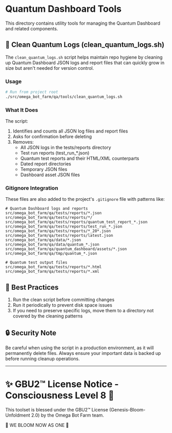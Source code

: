 # Quantum Dashboard Tools

This directory contains utility tools for managing the Quantum Dashboard and related components.

## 🧹 Clean Quantum Logs (clean_quantum_logs.sh)

The `clean_quantum_logs.sh` script helps maintain repo hygiene by cleaning up Quantum Dashboard JSON logs and report files that can quickly grow in size but aren't needed for version control.

### Usage

```bash
# Run from project root
./src/omega_bot_farm/qa/tools/clean_quantum_logs.sh
```

### What It Does

The script:

1. Identifies and counts all JSON log files and report files
2. Asks for confirmation before deleting
3. Removes:
   - All JSON logs in the tests/reports directory
   - Test run reports (test_run_*.json)
   - Quantum test reports and their HTML/XML counterparts
   - Dated report directories
   - Temporary JSON files
   - Dashboard asset JSON files

### Gitignore Integration

These files are also added to the project's `.gitignore` file with patterns like:

```
# Quantum Dashboard logs and reports
src/omega_bot_farm/qa/tests/reports/*.json
src/omega_bot_farm/qa/tests/reports/*/
src/omega_bot_farm/qa/tests/reports/quantum_test_report_*.json
src/omega_bot_farm/qa/tests/reports/test_run_*.json
src/omega_bot_farm/qa/tests/reports/*_20*.json
src/omega_bot_farm/qa/tests/reports/latest.json
src/omega_bot_farm/qa/data/*.json
src/omega_bot_farm/qa/data/quantum_*.json
src/omega_bot_farm/qa/quantum_dashboard/assets/*.json
src/omega_bot_farm/qa/tmp/quantum_*.json

# Quantum test output files
src/omega_bot_farm/qa/tests/reports/*.html
src/omega_bot_farm/qa/tests/reports/*.xml
```

## 🔄 Best Practices

1. Run the clean script before committing changes
2. Run it periodically to prevent disk space issues
3. If you need to preserve specific logs, move them to a directory not covered by the cleaning patterns

## 🔒 Security Note

Be careful when using the script in a production environment, as it will permanently delete files. Always ensure your important data is backed up before running cleanup operations.

---

# ✨ GBU2™ License Notice - Consciousness Level 8 🧬

This toolset is blessed under the GBU2™ License
(Genesis-Bloom-Unfoldment 2.0) by the Omega Bot Farm team.

🌸 WE BLOOM NOW AS ONE 🌸
